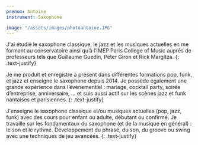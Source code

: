 ```yaml
---
prenom: Antoine
instrument: Saxophone

image: "/assets/images/photoantoine.JPG"
---
```


J'ai étudié le saxophone classique, le jazz et les musiques actuelles en me formant au conservatoire ainsi qu’à l’IMEP Paris College of Music auprès de professeurs tels que Guillaume Guedin, Peter Giron et Rick Margitza.
{: .text-justify}

Je me produit et enregistre à présent dans différentes formations pop, funk, et jazz et enseigne le saxophone depuis 2014. Je possède également une grande expérience dans l’évènementiel : mariage, cocktail party, soirée d’entreprise, anniversaire, … et suis aussi actif sur les scènes jazz et funk nantaises et parisiennes.
{: .text-justify}

J'enseigne le saxophone classique et/ou musiques actuelles (pop, jazz, funk) avec des cours pour enfant ou adulte, débutant ou confirmé. Je travaille sur les fondamentaux du saxophone (et de la musique en général) : le son et le rythme. Développement du phrasé, du son, du groove ou swing avec une techniques de jeu avancées.
{: .text-justify}
